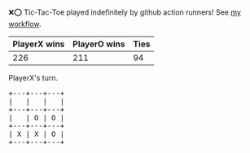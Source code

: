 :x::o: Tic-Tac-Toe played indefinitely by github action runners! See [my workflow](.github/workflows/play.yaml).

|PlayerX wins|PlayerO wins|Ties|
|-|-|-|
|226|211|94|

PlayerX's turn.

<pre>
+---+---+---+
|   |   |   |
+---+---+---+
|   | O | O |
+---+---+---+
| X | X | O |
+---+---+---+
</pre>
